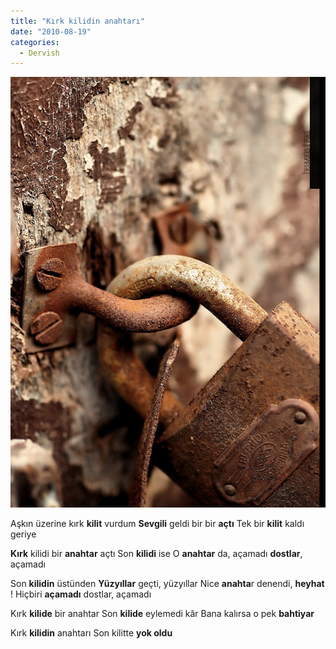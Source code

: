 ```yaml
---
title: "Kırk kilidin anahtarı"
date: "2010-08-19"
categories: 
  - Dervish
---
```


[![kayip-anahtar.jpg](../uploads/2010/08/kayip-anahtar.jpg)](../uploads/2010/08/kayip-anahtar.jpg "kayip-anahtar.jpg")

[](../uploads/2010/08/kayip-anahtar.jpg "kayip-anahtar.jpg")Aşkın üzerine kırk **kilit** vurdum **Sevgili** geldi bir bir **açtı** Tek bir **kilit** kaldı geriye

**Kırk** kilidi bir **anahtar** açtı Son **kilidi** ise O **anahtar** da, açamadı **dostlar**, açamadı

Son **kilidin** üstünden **Yüzyıllar** geçti, yüzyıllar Nice **anahta**r denendi, **heyhat** ! Hiçbiri **açamadı** dostlar, açamadı

Kırk **kilide** bir anahtar Son **kilide** eylemedi kâr Bana kalırsa o pek **bahtiyar**

Kırk **kilidin** anahtarı Son kilitte **yok oldu**

